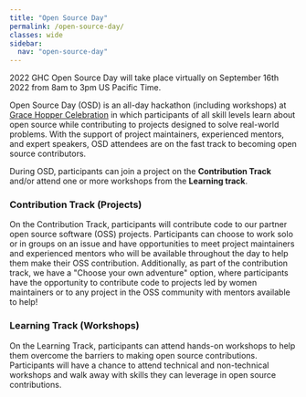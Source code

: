 ```yaml
---
title: "Open Source Day"
permalink: /open-source-day/
classes: wide
sidebar:
  nav: "open-source-day"
---
```


2022 GHC Open Source Day will take place virtually on September 16th 2022 from 8am to 3pm US Pacific Time.

Open Source Day (OSD) is an all-day hackathon (including workshops) at [Grace Hopper Celebration](https://ghc.anitab.org/) in which participants of all skill levels learn about open source while contributing to projects designed to solve real-world problems. With the support of project maintainers, experienced mentors, and expert speakers, OSD attendees are on the fast track to becoming open source contributors.

During OSD, participants can join a project on the **Contribution Track** and/or attend one or more workshops from the **Learning track**.

### Contribution Track (Projects)
On the Contribution Track, participants will contribute code to our partner open source software (OSS) projects.
 Participants can choose to work solo or in groups on an issue and have opportunities to meet project maintainers
 and experienced mentors who will be available throughout the day to help them make their OSS contribution.
 Additionally, as part of the contribution track, we have a "Choose your own adventure" option, where participants
 have the opportunity to contribute code to projects led by women maintainers or to any project in the OSS
 community with mentors available to help!

### Learning Track (Workshops)
On the Learning Track, participants can attend hands-on workshops to help them overcome the barriers to making
 open source contributions. Participants will have a chance to attend technical and non-technical workshops and walk
 away with skills they can leverage in open source contributions.